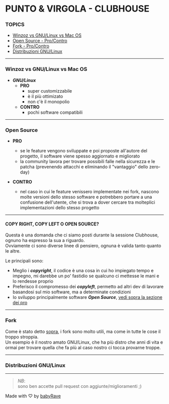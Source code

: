 # PUNTO & VIRGOLA - CLUBHOUSE

### TOPICS
- [Winzoz vs GNU/Linux vs Mac OS](#winzoz-vs-gnulinux-vs-mac-os)
- [Open Source - Pro/Contro](#open-source)
- [Fork - Pro/Contro](#fork)
- [Distribuzioni GNU/Linux](#distribuzioni-gnulinux)

---

### Winzoz vs GNU/Linux vs Mac OS

- _**GNU/Linux**_ 
    - **PRO**
        - super customizzabile
        - è il più ottimizato
        - non c'è il monopolio
    - **CONTRO**
        - pochi software compatibili

---

### Open Source

- **PRO**
    - se le feature vengono sviluppate e poi proposte all'autore del progetto, il software viene spesso aggiornato e migliorato
    - la community lavora per trovare possibili falle nella sicurezza e le patcha (prevenendo attacchi e eliminando il "vantaggio" dello zero-day)

- **CONTRO**
    - nel caso in cui le feature venissero implementate nei fork, nascono molte versioni dello stesso software e potrebbero portare a una confusione dell'utente, che si trova a dover cercare tra molteplici implementazioni dello stesso progetto

---

#### **COPY RIGHT, COPY LEFT O OPEN SOURCE?**
Questa è una domanda che ci siamo posti durante la sessione Clubhouse, ognuno ha espresso la sua a riguardo.<br>
Ovviamente ci sono diverse linee di pensiero, ognuna è valida tanto quanto le altre.

Le principali sono:

- Meglio i **_copyright_**, il codice è una cosa in cui ho impiegato tempo e impegno, mi darebbe un po' fastidio se qualcuno ci mettesse le mani e lo rendesse proprio
- Preferisco il compromesso dei **_copyleft_**, permetto ad altri dev di lavorare basandosi sul mio software, ma a determinate condizioni
- Io sviluppo principalmente software **_Open Source_**, [vedi sopra la sezione dei pro](#Open-Source)

---

### Fork

Come è stato detto [sopra](#Open-Source), i fork sono molto utili, ma come in tutte le cose il troppo stroppia.<br>
Un esempio è il nostro amato GNU/Linux, che ha più distro che anni di vita e ormai per trovare quella che fa più al caso nostro ci tocca provarne troppe.

---

### Distribuzioni GNU/Linux

---

> _NB_:<br>
sono ben accette pull request con aggiunte/miglioramenti ;)

Made with ♡ by [babyRave](https://github.com/babyRave333)
